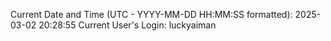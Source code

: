 Current Date and Time (UTC - YYYY-MM-DD HH:MM:SS formatted): 2025-03-02 20:28:55
Current User's Login: luckyaiman
